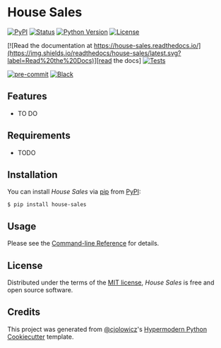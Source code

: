 # House Sales

[![PyPI](https://img.shields.io/pypi/v/house-sales.svg)][pypi_]
[![Status](https://img.shields.io/pypi/status/house-sales.svg)][status]
[![Python Version](https://img.shields.io/pypi/pyversions/house-sales)][python version]
[![License](https://img.shields.io/pypi/l/house-sales)][license]

[![Read the documentation at https://house-sales.readthedocs.io/](https://img.shields.io/readthedocs/house-sales/latest.svg?label=Read%20the%20Docs)][read the docs]
[![Tests](https://github.com/paulrousset/house-sales/workflows/Tests/badge.svg)][tests]

[![pre-commit](https://img.shields.io/badge/pre--commit-enabled-brightgreen?logo=pre-commit&logoColor=white)][pre-commit]
[![Black](https://img.shields.io/badge/code%20style-black-000000.svg)][black]

[pypi_]: https://pypi.org/project/house-sales/
[status]: https://pypi.org/project/house-sales/
[python version]: https://pypi.org/project/house-sales
[read the docs]: https://house-sales.readthedocs.io/
[tests]: https://github.com/paulrousset/house-sales/actions?workflow=Tests
[pre-commit]: https://github.com/pre-commit/pre-commit
[black]: https://github.com/psf/black

## Features

- TO DO

## Requirements

- TODO

## Installation

You can install _House Sales_ via [pip] from [PyPI]:

```console
$ pip install house-sales
```

## Usage

Please see the [Command-line Reference] for details.

## License

Distributed under the terms of the [MIT license][license],
_House Sales_ is free and open source software.

## Credits

This project was generated from [@cjolowicz]'s [Hypermodern Python Cookiecutter] template.

[@cjolowicz]: https://github.com/cjolowicz
[pypi]: https://pypi.org/
[hypermodern python cookiecutter]: https://github.com/cjolowicz/cookiecutter-hypermodern-python
[file an issue]: https://github.com/paulrousset/house-sales/issues
[pip]: https://pip.pypa.io/

<!-- github-only -->

[license]: https://github.com/paulrousset/house-sales/blob/main/LICENSE
[command-line reference]: https://house-sales.readthedocs.io/en/latest/usage.html
